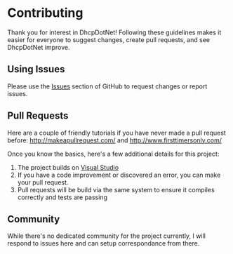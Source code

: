 # Contributing
Thank you for interest in DhcpDotNet!
Following these guidelines makes it easier for everyone to suggest changes, create pull requests, and see DhcpDotNet improve.

## Using Issues
Please use the [Issues](https://github.com/Marschall-dev/DhcpDotNet/issues) section of GitHub to request changes or report issues.

## Pull Requests
Here are a couple of friendly tutorials if you have never made a pull request before:
http://makeapullrequest.com/ and http://www.firsttimersonly.com/

Once you know the basics, here's a few additional details for this project:

1. The project builds on [Visual Studio](https://visualstudio.microsoft.com)
2. If you have a code improvement or discovered an error, you can make your pull request.
3. Pull requests will be build via the same system to ensure it compiles correctly and tests are passing

## Community
While there's no dedicated community for the project currently,
I will respond to issues here and can setup correspondance from there.
